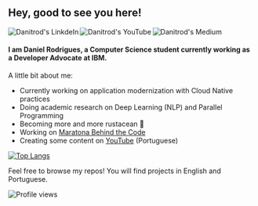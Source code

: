 ## Hey, good to see you here!
  
<a href="https://www.linkedin.com/in/danitrod/">
  <img align="left" alt="Danitrod's LinkdeIn" src="https://img.shields.io/badge/LinkedIn--_.svg?style=social&logo=linkedin" />
</a>
<a href="https://www.youtube.com/channel/UCJx95nOeX4Ls8Yaqor3v7qA">
  <img align="left" alt="Danitrod's YouTube" src="https://img.shields.io/badge/YouTube--_.svg?style=social&logo=youtube" />
</a>
<a href="https://medium.com/@danitrod">
  <img align="left" alt="Danitrod's Medium" src="https://img.shields.io/badge/Medium--_.svg?style=social&logo=medium" />
</a>
<br />

#### I am Daniel Rodrigues, a Computer Science student currently working as a Developer Advocate at IBM.

A little bit about me:

- Currently working on application modernization with Cloud Native practices
- Doing academic research on Deep Learning (NLP) and Parallel Programming
- Becoming more and more rustacean 🦀
- Working on [Maratona Behind the Code](https://maratona.dev)
- Creating some content on [YouTube](https://www.youtube.com/channel/UCJx95nOeX4Ls8Yaqor3v7qA) (Portuguese)

[![Top Langs](https://github-readme-stats.vercel.app/api/top-langs/?username=danitrod&layout=compact&hide=matlab,css,swift,html,jupyter%20notebook,vim%20script&langs_count=6)](https://github.com/anuraghazra/github-readme-stats)

Feel free to browse my repos! You will find projects in English and Portuguese.

![Profile views](https://gpvc.arturio.dev/danitrod)

